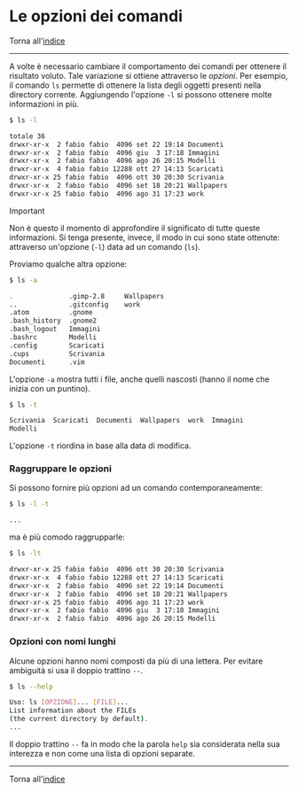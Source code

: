 # Le opzioni dei comandi

Torna all'[indice](../toc.md)

---

A volte è necessario cambiare il comportamento dei comandi per ottenere il
risultato voluto. Tale variazione si ottiene attraverso le _opzioni_.
Per esempio, il comando `ls` permette di ottenere la lista degli oggetti
presenti nella directory corrente. Aggiungendo l'opzione `-l` si possono
ottenere molte informazioni in più.

```bash
$ ls -l

totale 36
drwxr-xr-x  2 fabio fabio  4096 set 22 19:14 Documenti
drwxr-xr-x  2 fabio fabio  4096 giu  3 17:18 Immagini
drwxr-xr-x  2 fabio fabio  4096 ago 26 20:15 Modelli
drwxr-xr-x  4 fabio fabio 12288 ott 27 14:13 Scaricati
drwxr-xr-x 25 fabio fabio  4096 ott 30 20:30 Scrivania
drwxr-xr-x  2 fabio fabio  4096 set 18 20:21 Wallpapers
drwxr-xr-x 25 fabio fabio  4096 ago 31 17:23 work
```

> [!IMPORTANT]
> Non è questo il momento di approfondire il significato di tutte queste
> informazioni. Si tenga presente, invece, il modo in cui sono state ottenute:
> attraverso un'opzione (`-l`) data ad un comando (`ls`).

Proviamo qualche altra opzione:

```bash
$ ls -a

.              .gimp-2.8     Wallpapers
..             .gitconfig    work
.atom          .gnome
.bash_history  .gnome2
.bash_logout   Immagini
.bashrc        Modelli
.config        Scaricati
.cups          Scrivania
Documenti      .vim
```

L'opzione `-a` mostra tutti i file, anche quelli nascosti (hanno il nome che inizia con un puntino).

```bash
$ ls -t

Scrivania  Scaricati  Documenti  Wallpapers  work  Immagini
Modelli
```

L'opzione `-t` riordina in base alla data di modifica.

### Raggruppare le opzioni

Si possono fornire più opzioni ad un comando contemporaneamente:

```bash
$ ls -l -t

...
```

ma è più comodo raggrupparle:

```bash
$ ls -lt

drwxr-xr-x 25 fabio fabio  4096 ott 30 20:30 Scrivania
drwxr-xr-x  4 fabio fabio 12288 ott 27 14:13 Scaricati
drwxr-xr-x  2 fabio fabio  4096 set 22 19:14 Documenti
drwxr-xr-x  2 fabio fabio  4096 set 18 20:21 Wallpapers
drwxr-xr-x 25 fabio fabio  4096 ago 31 17:23 work
drwxr-xr-x  2 fabio fabio  4096 giu  3 17:18 Immagini
drwxr-xr-x  2 fabio fabio  4096 ago 26 20:15 Modelli
```

### Opzioni con nomi lunghi

Alcune opzioni hanno nomi composti da più di una lettera. Per evitare ambiguità si usa il doppio trattino `--`.

```bash
$ ls --help

Uso: ls [OPZIONE]... [FILE]...
List information about the FILEs
(the current directory by default).
...
```

Il doppio trattino `--` fa in modo che la parola `help` sia considerata
nella sua interezza e non come una lista di opzioni separate.

---

Torna all'[indice](../toc.md)
